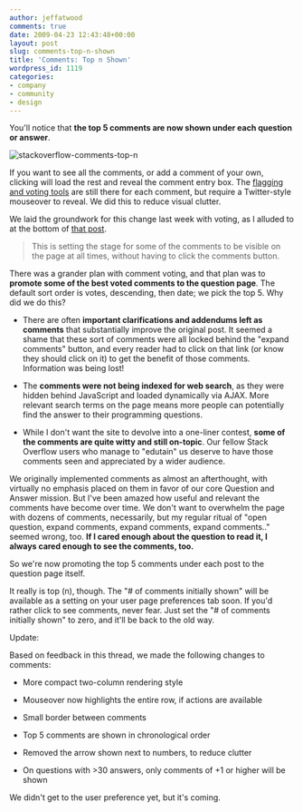 ```yaml
---
author: jeffatwood
comments: true
date: 2009-04-23 12:43:48+00:00
layout: post
slug: comments-top-n-shown
title: 'Comments: Top n Shown'
wordpress_id: 1119
categories:
- company
- community
- design
---
```



You'll notice that **the top 5 comments are now shown under each question or answer**.



![stackoverflow-comments-top-n](http://blog.stackoverflow.com/wp-content/uploads/stackoverflow-comments-top-n.png)



If you want to see all the comments, or add a comment of your own, clicking will load the rest and reveal the comment entry box. The [flagging and voting tools](http://blog.stackoverflow.com/2009/04/comments-now-with-flags-and-votes/) are still there for each comment, but require a Twitter-style mouseover to reveal. We did this to reduce visual clutter.



We laid the groundwork for this change last week with voting, as I alluded to at the bottom of [that post](http://blog.stackoverflow.com/2009/04/comments-now-with-flags-and-votes/).





<blockquote>
This is setting the stage for some of the comments to be visible on the page at all times, without having to click the comments button.
</blockquote>





There was a grander plan with comment voting, and that plan was to **promote some of the best voted comments to the question page**. The default sort order is votes, descending, then date; we pick the top 5. Why did we do this? 







  * There are often **important clarifications and addendums left as comments** that substantially improve the original post. It seemed a shame that these sort of comments were all locked behind the "expand comments" button, and every reader had to click on that link (or know they should click on it) to get the benefit of those comments. Information was being lost!

  * The **comments were not being indexed for web search**, as they were hidden behind JavaScript and loaded dynamically via AJAX. More relevant search terms on the page means more people can potentially find the answer to their programming questions.

  * While I don't want the site to devolve into a one-liner contest, **some of the comments are quite witty and still on-topic**. Our fellow Stack Overflow users who manage to "edutain" us deserve to have those comments seen and appreciated by a wider audience.




We originally implemented comments as almost an afterthought, with virtually no emphasis placed on them in favor of our core Question and Answer mission. But I've been amazed how useful and relevant the comments have become over time. We don't want to overwhelm the page with dozens of comments, necessarily, but my regular ritual of "open question, expand comments, expand comments, expand comments.." seemed wrong, too. **If I cared enough about the question to read it, I always cared enough to see the comments, too.**



So we're now promoting the top 5 comments under each post to the question page itself.



It really is top (n), though. The "# of comments initially shown" will be available as a setting on your user page preferences tab soon. If you'd rather click to see comments, never fear. Just set the "# of comments initially shown" to zero, and it'll be back to the old way.



Update:



Based on feedback in this thread, we made the following changes to comments:







  * More compact two-column rendering style

  * Mouseover now highlights the entire row, if actions are available

  * Small border between comments

  * Top 5 comments are shown in chronological order

  * Removed the arrow shown next to numbers, to reduce clutter

  * On questions with >30 answers, only comments of +1 or higher will be shown




We didn't get to the user preference yet, but it's coming.

